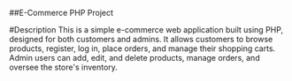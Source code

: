 ##E-Commerce PHP Project

#Description
This is a simple e-commerce web application built using PHP, designed for both customers and admins. It allows customers to browse products, register, log in, place orders, and manage their shopping carts. Admin users can add, edit, and delete products, manage orders, and oversee the store's inventory.
